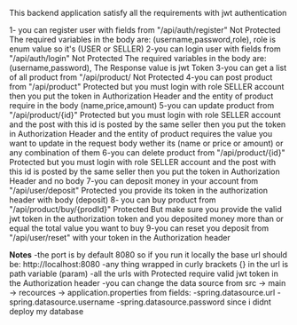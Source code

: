 This backend application satisfy all the requirements with jwt authentication

1- you can register user with fields from "/api/auth/register" Not Protected
The required variables in the body are:
(username,password,role),
role is enum value so it's (USER or SELLER)
2-you can login user with fields from "/api/auth/login" Not Protected
The required variables in the body are:
(username,password),
The Response value is jwt Token
3-you can get a list of all product from "/api/product/
Not Protected
4-you can post product from "/api/product"
Protected
but you must login with role SELLER account then you put the token in Authorization Header and the entity of product require in the body (name,price,amount)
5-you can update product from "/api/product/{id}"
Protected
but you must login with role SELLER account and the post with this id is posted by the same seller then you put the token in Authorization Header and the entity of product requires the value you want to update in the request body wether its (name or price or amount) or any combination of them
6-you can delete product from "/api/product/{id}"
Protected
but you must login with role SELLER account and the post with this id is posted by the same seller then you put the token in Authorization Header and no body
7-you can deposit money in your account from "/api/user/deposit"
Protected
you provide its token in the authorization header with body (deposit)
8- you can buy product from "/api/product/buy/{prodId}" 
Protected
But make sure you provide the valid jwt token in the authorization token and you deposited money more than or equal the total value you want to buy
9-you can reset you deposit from 
"/api/user/reset" with your token in the Authorization header

**Notes**
-the port is by default 8080 so if you run it locally the base url should be: http://localhost:8080
-any thing wrapped in curly brackets {} in the url is path variable (param)
-all the urls with Protected require valid jwt token in the Authorization header
-you can change the data source from src -> main -> recources -> application.properties from fields:
-spring.datasource.url
-spring.datasource.username
-spring.datasource.password
since i didnt deploy my database
